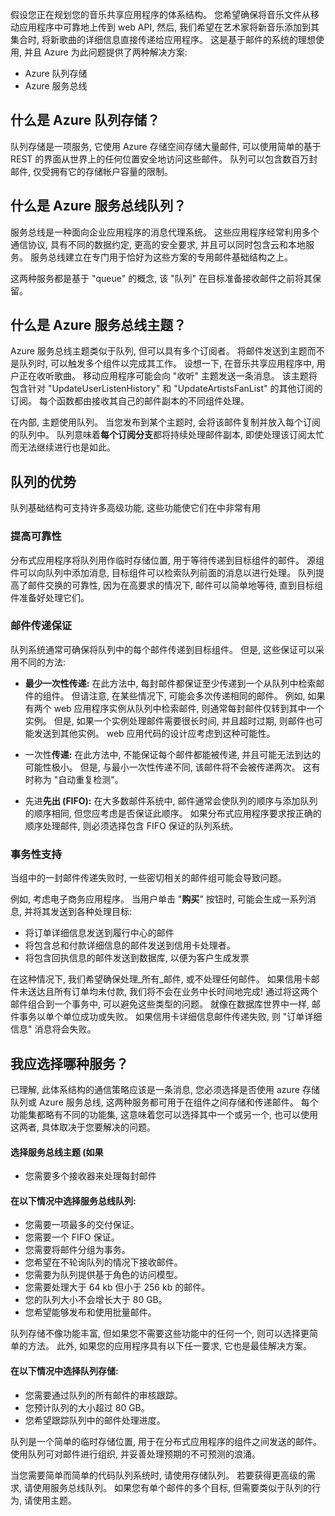 假设您正在规划您的音乐共享应用程序的体系结构。 您希望确保将音乐文件从移动应用程序中可靠地上传到 web API, 然后, 我们希望在艺术家将新音乐添加到其集合时, 将新歌曲的详细信息直接传递给应用程序。 这是基于邮件的系统的理想使用, 并且 Azure 为此问题提供了两种解决方案:

- Azure 队列存储
- Azure 服务总线

## <a name="what-is-azure-queue-storage"></a>什么是 Azure 队列存储？
队列存储是一项服务, 它使用 Azure 存储空间存储大量邮件, 可以使用简单的基于 REST 的界面从世界上的任何位置安全地访问这些邮件。 队列可以包含数百万封邮件, 仅受拥有它的存储帐户容量的限制。

## <a name="what-is-azure-service-bus-queues"></a>什么是 Azure 服务总线队列？
服务总线是一种面向企业应用程序的消息代理系统。 这些应用程序经常利用多个通信协议, 具有不同的数据约定, 更高的安全要求, 并且可以同时包含云和本地服务。 服务总线建立在专门用于恰好为这些方案的专用邮件基础结构之上。

这两种服务都是基于 "queue" 的概念, 该 "队列" 在目标准备接收邮件之前将其保留。

## <a name="what-are-azure-service-bus-topics"></a>什么是 Azure 服务总线主题？
Azure 服务总线主题类似于队列, 但可以具有多个订阅者。 将邮件发送到主题而不是队列时, 可以触发多个组件以完成其工作。 设想一下, 在音乐共享应用程序中, 用户正在收听歌曲。 移动应用程序可能会向 "收听" 主题发送一条消息。 该主题将包含针对 "UpdateUserListenHistory" 和 "UpdateArtistsFanList" 的其他订阅的订阅。 每个函数都由接收其自己的邮件副本的不同组件处理。

在内部, 主题使用队列。 当您发布到某个主题时, 会将该邮件复制并放入每个订阅的队列中。 队列意味着**每个订阅分支**都将持续处理邮件副本, 即使处理该订阅太忙而无法继续进行也是如此。

## <a name="benefits-of-queues"></a>队列的优势
队列基础结构可支持许多高级功能, 这些功能使它们在中非常有用 

### <a name="increased-reliability"></a>提高可靠性
分布式应用程序将队列用作临时存储位置, 用于等待传递到目标组件的邮件。 源组件可以向队列中添加消息, 目标组件可以检索队列前面的消息以进行处理。 队列提高了邮件交换的可靠性, 因为在高要求的情况下, 邮件可以简单地等待, 直到目标组件准备好处理它们。

### <a name="message-delivery-guarantees"></a>邮件传递保证
队列系统通常可确保将队列中的每个邮件传递到目标组件。 但是, 这些保证可以采用不同的方法:

- **最少一次性传递:** 在此方法中, 每封邮件都保证至少传递到一个从队列中检索邮件的组件。 但请注意, 在某些情况下, 可能会多次传递相同的邮件。 例如, 如果有两个 web 应用程序实例从队列中检索邮件, 则通常每封邮件仅转到其中一个实例。 但是, 如果一个实例处理邮件需要很长时间, 并且超时过期, 则邮件也可能发送到其他实例。 web 应用代码的设计应考虑到这种可能性。

- 一次性**传递:** 在此方法中, 不能保证每个邮件都能被传递, 并且可能无法到达的可能性极小。 但是, 与最小一次性传递不同, 该邮件将不会被传递两次。 这有时称为 "自动重复检测"。

- 先进**先出 (FIFO):** 在大多数邮件系统中, 邮件通常会使队列的顺序与添加队列的顺序相同, 但您应考虑是否保证此顺序。 如果分布式应用程序要求按正确的顺序处理邮件, 则必须选择包含 FIFO 保证的队列系统。

### <a name="transactional-support"></a>事务性支持
当组中的一封邮件传递失败时, 一些密切相关的邮件组可能会导致问题。

例如, 考虑电子商务应用程序。 当用户单击 "**购买**" 按钮时, 可能会生成一系列消息, 并将其发送到各种处理目标:

- 将订单详细信息发送到履行中心的邮件
- 将包含总和付款详细信息的邮件发送到信用卡处理者。 
- 将包含回执信息的邮件发送到数据库, 以便为客户生成发票

在这种情况下, 我们希望确保处理_所有_邮件, 或不处理任何邮件。 如果信用卡邮件未送达且所有订单均未付款, 我们将不会在业务中长时间地完成! 通过将这两个邮件组合到一个事务中, 可以避免这些类型的问题。 就像在数据库世界中一样, 邮件事务以单个单位成功或失败。 如果信用卡详细信息邮件传递失败, 则 "订单详细信息" 消息将会失败。

## <a name="which-service-should-i-choose"></a>我应选择哪种服务？
已理解, 此体系结构的通信策略应该是一条消息, 您必须选择是否使用 azure 存储队列或 Azure 服务总线, 这两种服务都可用于在组件之间存储和传递邮件。 每个功能集都略有不同的功能集, 这意味着您可以选择其中一个或另一个, 也可以使用这两者, 具体取决于您要解决的问题。

#### <a name="choose-service-bus-topics-if"></a>选择服务总线主题 (如果

- 您需要多个接收器来处理每封邮件


#### <a name="choose-service-bus-queues-if"></a>在以下情况中选择服务总线队列:

- 您需要一项最多的交付保证。
- 您需要一个 FIFO 保证。
- 您需要将邮件分组为事务。
- 您希望在不轮询队列的情况下接收邮件。
- 您需要为队列提供基于角色的访问模型。
- 您需要处理大于 64 kb 但小于 256 kb 的邮件。
- 您的队列大小不会增长大于 80 GB。
- 您希望能够发布和使用批量邮件。

队列存储不像功能丰富, 但如果您不需要这些功能中的任何一个, 则可以选择更简单的方法。 此外, 如果您的应用程序具有以下任一要求, 它也是最佳解决方案。

#### <a name="choose-queue-storage-if"></a>在以下情况中选择队列存储:

- 您需要通过队列的所有邮件的审核跟踪。
- 您预计队列的大小超过 80 GB。
- 您希望跟踪队列中的邮件处理进度。

队列是一个简单的临时存储位置, 用于在分布式应用程序的组件之间发送的邮件。 使用队列可对邮件进行组织, 并妥善处理预期的不可预测的浪涌。 

当您需要简单而简单的代码队列系统时, 请使用存储队列。 若要获得更高级的需求, 请使用服务总线队列。 如果您有单个邮件的多个目标, 但需要类似于队列的行为, 请使用主题。